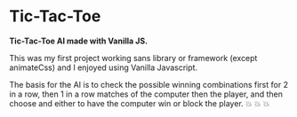 # Tic-Tac-Toe

**Tic-Tac-Toe AI made with Vanilla JS.**

This was my first project working sans library or framework (except animateCss) and I enjoyed using Vanilla Javascript. 

The basis for the AI is to check the possible winning combinations first for 2 in a row, then 1 in a row matches of the computer then the player, and then
choose and either to have the computer win or block the player. 
:boom: :boom: :boom:
